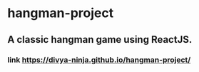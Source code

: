 # hangman-project
## A classic hangman game using ReactJS.
### link  https://divya-ninja.github.io/hangman-project/

